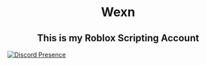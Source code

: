 <h1 align="center">Wexn</h1>

<h2 align="center">This is my Roblox Scripting Account</h2>

[![Discord Presence](https://lanyard.cnrad.dev/api/715647483640021093)](https://discord.com/users/715647483640021093)
